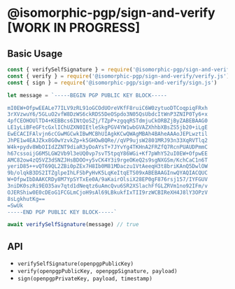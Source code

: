 # @isomorphic-pgp/sign-and-verify [WORK IN PROGRESS]

## Basic Usage

```js
const { verifySelfSignature } = require('@isomorphic-pgp/sign-and-verify/verifySelfSignature.js')
const { verify } = require('@isomorphic-pgp/sign-and-verify/verify.js')
const { sign } = require('@isomorphic-pgp/sign-and-verify/sign.js')

let message = `-----BEGIN PGP PUBLIC KEY BLOCK-----

mI0EW+OfpwEEALe77ILV9zRL91oGCOdUOreVKfF8ruiC6W0zytuoDTCoqpiqFRxh
3rXVzwuY6/5GLuO2vfW8DzWS6ckRDS5DeOSpdo3N05QsUbdcItWnP3ZNIP0Ty6+x
4pfCEOHOUlTD4+KEBBcs6INtQoSZj/TZpP+zgqqRSTdmjuCkORBZjByZABEBAAG0
LE1yLiBFeGFtcGxlIChUZXN0IEtleSkgPGV4YW1wbGVAZXhhbXBsZS5jb20+iLgE
EwECACIFAlvjn6cCGwMGCwkIBwMCBhUIAgkKCwQWAgMBAh4BAheAAAoJEPLwztil
JhPE1w4EAJZkx8G0wYzvkZp+k5GHOwBQRe//qVP9ujsW2801MRJ93n33XqRVTlq2
W4k+pydv8WbOIIdZZNT9diaR3yDoAYsT+7JYvYg4TKHnA2FRZfQ7RcnPUAUDPmmC
h67cssoijG6M5LGW2Vb9l3eUQ0vp7svT5tpqY86WGi+Kf7pWhY52uI0EW+OfpwEE
AMC82ow4zQ5VZ3dSNZJHsBDOO+y5vCK4Y3i9rgeOKeQ2s9sgNXGSm/KchCaC1n6T
yeriD85++vQT69QL2ZBi0pZEx7H8Ib0M81MDaczu1VtAeeqH3t8briKAnQ5DwlOW
9b/olqkB3DS2ITZglpeIhLFSbPyHvK5LqKeItqETS09xABEBAAGInwQYAQIACQUC
W+OfpwIbDAAKCRDy8M7YpSYTxEe0A/9aKairOlsiX28EP0gF876rsj157/IYFGUV
3niDK0szRi9EO35av7qtd1dNeqtz6uAmcQvu6SR2XSlachFfGLZRVm1no92IFm/v
OJERShiw0E0cDEoG1FCGLmCjoH9sAl69LBkukfIxTII9rzWCBIReXH4J8lY3OPzV
8sLgkhutKg==
=SwUk
-----END PGP PUBLIC KEY BLOCK-----`

await verifySelfSignature(message) // true
```

## API

- `verifySelfSignature(openpgpPublicKey)`
- `verify(openpgpPublicKey, openpgpSignature, payload)`
- `sign(openpgpPrivateKey, payload, timestamp)`
